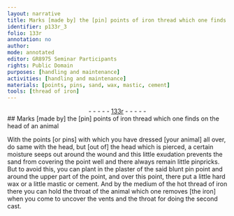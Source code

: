 ```yaml
---
layout: narrative
title: Marks [made by] the [pin] points of iron thread which one finds on the head of an animal
identifier: p133r_3
folio: 133r
annotation: no
author:
mode: annotated
editor: GR8975 Seminar Participants
rights: Public Domain
purposes: [handling and maintenance]
activities: [handling and maintenance]
materials: [points, pins, sand, wax, mastic, cement]
tools: [thread of iron]
---
```


 <div class="folio" align="center">- - - - - <a href="http://gallica.bnf.fr/ark:/12148/btv1b10500001g/f271.image" target="_blank">133r</a> - - - - - </div> 
## Marks [made by] the [pin] points of iron thread which one finds on the head of an animal

  <span class="activity"></span> 
 With the <span class="material">points</span> [or <span class="material">pins</span>] with which you have dressed [your animal] all over, do same with the head, but [out of] the head which is pierced, a certain moisture seeps out around the wound and this little exudation prevents the <span class="material">sand</span> from covering the point well and there always remain little pinpricks. But to avoid this, you can plant in the plaster of the said blunt pin point and around the upper part of the point, and over this point, there put a little hard <span class="material">wax</span> or a little <span class="material">mastic</span> or <span class="material">cement</span>. And by the medium of the hot <span class="tool">thread of iron</span> there you can hold the throat of the animal which one removes [the iron] when you come to uncover the vents and the throat for doing the second cast. 
 